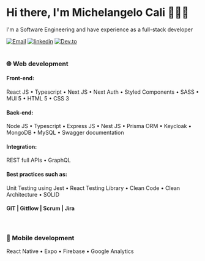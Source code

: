 # Hi there, I'm Michelangelo Cali 👨🏻‍💻
I'm a Software Engineering and have experience as a full-stack developer

[![Email](https://img.shields.io/badge/-Hotmail-0078D4?style=for-the-badge&logo=microsoft-outlook&logoColor=white&mailto:michelangelocali@hotmail.com)](mailto:michelangelocali@hotmail.com)
[![linkedin](https://img.shields.io/badge/LinkedIn-0A66C2?style=for-the-badge&logo=linkedin&logoColor=white&url=https://www.linkedin.com/in/michelangelocali/)](https://www.linkedin.com/in/michelangelocali/)
[![Dev.to](https://img.shields.io/badge/dev.to-0C0C0C?style=for-the-badge&logo=dev.to&logoColor=white)](https://dev.to/michelangelocali)
<br><br>


### 🌐 Web development

#### Front-end:

React JS • Typescript • Next JS • Next Auth • Styled Components • SASS • MUI 5 • HTML 5 • CSS 3


#### Back-end:
Node JS • Typescript • Express JS • Nest JS • Prisma ORM • Keycloak • MongoDB • MySQL • Swagger documentation


#### Integration: 
REST full APIs • GraphQL 


#### Best practices such as: 
Unit Testing using Jest • React Testing Library • Clean Code • Clean Architecture • SOLID

#### GIT | Gitflow | Scrum | Jira 
<br>


### 📱 Mobile development
React Native • Expo • Firebase • Google Analytics
<br>

